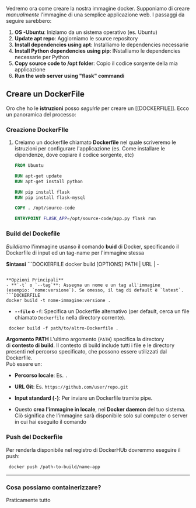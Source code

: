 Vedremo ora come creare la nostra immagine docker. 
Supponiamo di creare *manualmente* l'immagine di una semplice applicazione web. I passaggi da seguire sarebbero:

1. **OS -Ubuntu**: Iniziamo da un sistema operativo (es. Ubuntu)
2. **Update apt repo**: Aggiorniamo le source repository
3. **Install dependencies using apt**: Installiamo le dependencies necessarie
4. **Install Python dependencies using pip**: INstalliamo le dependencies necessarie per Python
5. **Copy source code to /opt folder**: Copio il codice sorgente della mia applicazione 
6. **Run the web server using "flask" commandi**


## Creare un DockerFile
Oro che ho le **istruzioni** posso *seguirle* per creare un [[DOCKERFILE]]. Ecco un panoramica del processo:

### Creazione DockerFIle
1. Creiamo un dockerfile chiamato **Dockerfile** nel quale scriveremo le istruzioni per configurare l'applicazione (es. Come installare le dipendenze, dove copiare il codice sorgente, etc)
	```DOCKERFILE
	FROM Ubuntu
	
	RUN apt-get update
	RUN apt-get install python
	
	RUN pip install flask
	RUN pip install flask-mysql
	
	COPY . /opt/source-code
	
	ENTRYPOINT FLASK_APP=/opt/source-code/app.py flask run
   ```


### Build del Dockefile
 *Buildiamo* l'immagine usanso il comando **buid** di Docker, specificando il Dockerfile di input ed un tag-name per l'immagine stessa

   
   **Sintassi**
      ```DOCKERFILE
   docker build [OPTIONS] PATH | URL | -
   ```
   
   **Opzioni Principali**
   - **`-t` o `--tag`**: Assegna un nome e un tag all'immagine (esempio: `nome:versione`). Se omesso, il tag di default è `latest`.
   ```DOCKERFILE
   docker build -t nome-immagine:versione .
   ```
   
   -  **`--file` o `-f`**: Specifica un Dockerfile alternativo (per default, cerca un file chiamato `Dockerfile` nella directory corrente).
  ```DOCKERFILE
   docker build -f path/to/altro-Dockerfile .
   ```
   
   
   **Argomento PATH**
   L'ultimo argomento (`PATH`) specifica la directory di **contesto di build**. Il contesto di build include tutti i file e le directory presenti nel percorso specificato, che possono essere utilizzati dal Dockerfile.  
   Può essere un:

- **Percorso locale**: Es. `.`
- **URL Git**: Es. `https://github.com/user/repo.git`
- **Input standard (`-`)**: Per inviare un Dockerfile tramite pipe.


   
- Questo **crea l'immagine in locale**, nel **Docker daemon** del tuo sistema. Ciò significa che l'immagine sarà disponibile solo sul computer o server in cui hai eseguito il comando



### Push del Dockerfile
Per renderla disponibile nel registro di DockerHUb dovremmo eseguire il push:
  ```DOCKERFILE
   docker push /path-to-build/name-app
   ```





***
### Cosa possiamo containerizzare?
Praticamente tutto 